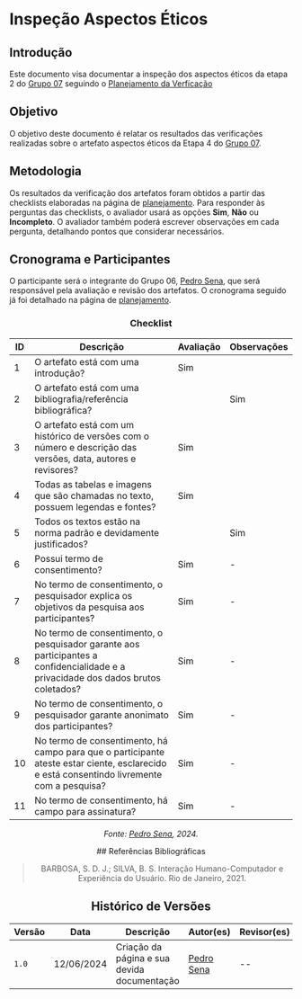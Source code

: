 # Inspeção Aspectos Éticos

## Introdução

Este documento visa documentar a inspeção dos aspectos éticos da etapa 2 do [Grupo 07](https://interacao-humano-computador.github.io/2024.1-CBMERJ/) seguindo o [Planejamento da Verficação](../etapa-2/planejamento.md)


## Objetivo

O objetivo deste documento é relatar os resultados das verificações realizadas sobre o artefato aspectos éticos da Etapa 4 do [Grupo 07](https://interacao-humano-computador.github.io/2024.1-CBMERJ/).

## Metodologia

Os resultados da verificação dos artefatos foram obtidos a partir das checklists elaboradas na página de [planejamento](./planejamento-verificacao-etapa-2). Para responder às perguntas das checklists, o avaliador usará as opções **Sim**, **Não** ou **Incompleto**. O avaliador também poderá escrever observações em cada pergunta, detalhando pontos que considerar necessários.

## Cronograma e Participantes

O participante será o integrante do Grupo 06, [Pedro Sena](https://github.com/pedroyen21), que será responsável pela avaliação e revisão dos artefatos. O cronograma seguido já foi detalhado na página de [planejamento](./planejamento-verificacao-etapa-2).

<center>

### Checklist

<center>

| ID  | Descrição                                                                                                    | Avaliação | Observações |
| --- | ------------------------------------------------------------------------------------------------------------ | --------- | ----------- |
| 1   | O artefato está com uma introdução?| Sim           |             |
| 2   | O artefato está com uma bibliografia/referência bibliográfica?                                               |           |    Sim         |
| 3   | O artefato está com um histórico de versões com o número e descrição das versões, data, autores e revisores? |     Sim       |             |
| 4   | Todas as tabelas e imagens que são chamadas no texto, possuem legendas e fontes?                             |  Sim         |             |
| 5   | Todos os textos estão na norma padrão e devidamente justificados?                                            |           |       Sim      |
| 6   |  Possui termo de consentimento?   |     Sim    |      -      |
| 7   |  No termo de consentimento, o pesquisador explica os objetivos da pesquisa aos participantes?   |     Sim     |      -      |
| 8   |  No termo de consentimento, o pesquisador garante aos participantes a confidencialidade e a privacidade dos dados brutos coletados?   |     Sim    |      -      |
| 9   |  No termo de consentimento, o pesquisador garante anonimato dos participantes?   |     Sim     |      -      |
| 10   |  No termo de consentimento, há campo para que o participante ateste estar ciente, esclarecido e está consentindo livremente com a pesquisa?   |     Sim     |      -      |
| 11   |  No termo de consentimento, há campo para assinatura?   |     Sim    |      -      |


_Fonte: [Pedro Sena](https://github.com/pedroyen21), 2024._

</center>
## Referências Bibliográficas

> BARBOSA, S. D. J.; SILVA, B. S. Interação Humano-Computador e Experiência do Usuário. Rio de Janeiro, 2021.

## Histórico de Versões

| Versão | Data       | Descrição                                   | Autor(es)                                              | Revisor(es) |
| ------ | ---------- | ------------------------------------------- | ------------------------------------------------------ | ----------- |
| `1.0`  | 12/06/2024 | Criação da página e sua devida documentação | [Pedro Sena](https://github.com/pedroyen21) | --          |